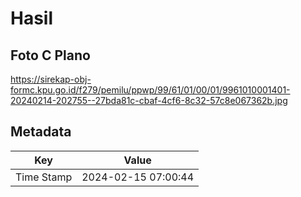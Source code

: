 # Hasil

## Foto C Plano

https://sirekap-obj-formc.kpu.go.id/f279/pemilu/ppwp/99/61/01/00/01/9961010001401-20240214-202755--27bda81c-cbaf-4cf6-8c32-57c8e067362b.jpg


## Metadata

| Key        | Value               |
| ---------- | ------------------- |
| Time Stamp | 2024-02-15 07:00:44 |



